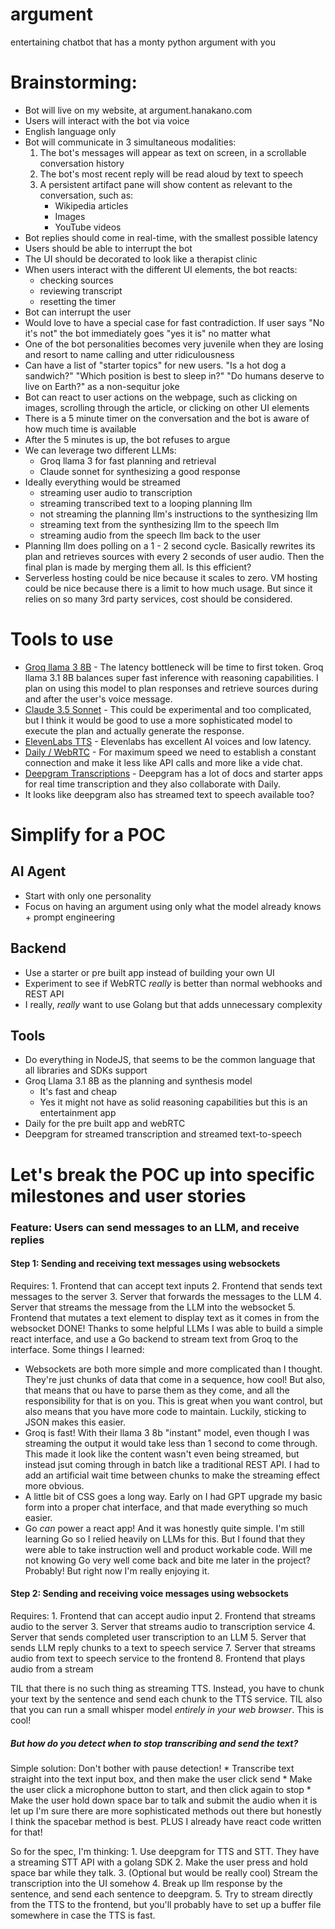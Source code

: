 # argument
entertaining chatbot that has a monty python argument with you

# Brainstorming:
* Bot will live on my website, at argument.hanakano.com
* Users will interact with the bot via voice
* English language only
* Bot will communicate in 3 simultaneous modalities:
    1. The bot's messages will appear as text on screen, in a scrollable conversation history
    2. The bot's most recent reply will be read aloud by text to speech
    3. A persistent artifact pane will show content as relevant to the conversation, such as:
        * Wikipedia articles
        * Images
        * YouTube videos
* Bot replies should come in real-time, with the smallest possible latency
* Users should be able to interrupt the bot
* The UI should be decorated to look like a therapist clinic
* When users interact with the different UI elements, the bot reacts:
    * checking sources
    * reviewing transcript
    * resetting the timer
* Bot can interrupt the user
* Would love to have a special case for fast contradiction. If user says "No it's not" the bot immediately goes "yes it is" no matter what
* One of the bot personalities becomes very juvenile when they are losing and resort to name calling and utter ridiculousness
* Can have a list of "starter topics" for new users. "Is a hot dog a sandwich?" "Which position is best to sleep in?" "Do humans deserve to live on Earth?" as a non-sequitur joke
* Bot can react to user actions on the webpage, such as clicking on images, scrolling through the article, or clicking on other UI elements
* There is a 5 minute timer on the conversation and the bot is aware of how much time is available
* After the 5 minutes is up, the bot refuses to argue
* We can leverage two different LLMs:
    * Groq llama 3 for fast planning and retrieval
    * Claude sonnet for synthesizing a good response
* Ideally everything would be streamed
    * streaming user audio to transcription
    * streaming transcribed text to a looping planning llm
    * not streaming the planning llm's instructions to the synthesizing llm
    * streaming text from the synthesizing llm to the speech llm
    * streaming audio from the speech llm back to the user
* Planning llm does polling on a 1 - 2 second cycle. Basically rewrites its plan and retrieves sources with every 2 seconds of user audio. Then the final plan is made by merging them all. Is this efficient?
* Serverless hosting could be nice because it scales to zero. VM hosting could be nice because there is a limit to how much usage. But since it relies on so many 3rd party services, cost should be considered.

# Tools to use
* [Groq llama 3 8B](https://groq.com/) - The latency bottleneck will be time to first token. Groq llama 3.1 8B balances super fast inference with reasoning capabilities. I plan on using this model to plan responses and retrieve sources during and after the user's voice message.
* [Claude 3.5 Sonnet](https://www.anthropic.com/news/claude-3-5-sonnet) - This could be experimental and too complicated, but I think it would be good to use a more sophisticated model to execute the plan and actually generate the response.
* [ElevenLabs TTS](https://elevenlabs.io/text-to-speech) - Elevenlabs has excellent AI voices and low latency.
* [Daily / WebRTC](https://www.daily.co/) - For maximum speed we need to establish a constant connection and make it less like API calls and more like a vide chat.
* [Deepgram Transcriptions](https://developers.deepgram.com/docs/getting-started-with-live-streaming-audio) - Deepgram has a lot of docs and starter apps for real time transcription and they also collaborate with Daily.
* It looks like deepgram also has streamed text to speech available too?

# Simplify for a POC
## AI Agent
* Start with only one personality
* Focus on having an argument using only what the model already knows + prompt engineering

## Backend
* Use a starter or pre built app instead of building your own UI
* Experiment to see if WebRTC _really_ is better than normal webhooks and REST API
* I really, _really_ want to use Golang but that adds unnecessary complexity

## Tools
* Do everything in NodeJS, that seems to be the common language that all libraries and SDKs support
* Groq Llama 3.1 8B as the planning and synthesis model
    * It's fast and cheap
    * Yes it might not have as solid reasoning capabilities but this is an entertainment app
* Daily for the pre built app and webRTC 
* Deepgram for streamed transcription and streamed text-to-speech


# Let's break the POC up into specific milestones and user stories

### Feature: Users can send messages to an LLM, and receive replies
#### Step 1: Sending and receiving text messages using websockets
Requires:
    1. Frontend that can accept text inputs
    2. Frontend that sends text messages to the server
    3. Server that forwards the messages to the LLM
    4. Server that streams the message from the LLM into the websocket
    5. Frontend that mutates a text element to display text as it comes in from the websocket
DONE! Thanks to some helpful LLMs I was able to build a simple react interface, and use a Go backend to stream text from Groq to the interface.
Some things I learned:
* Websockets are both more simple and more complicated than I thought. They're just chunks of data that come in a sequence, how cool! But also, that means that ou have to parse them as they come, and all the responsibility for that is on you. This is great when you want control, but also means that you have more code to maintain. Luckily, sticking to JSON makes this easier.
* Groq is fast! With their llama 3 8b "instant" model, even though I was streaming the output it would take less than 1 second to come through. This made it look like the content wasn't even being streamed, but instead jsut coming through in batch like a traditional REST API. I had to add an artificial wait time between chunks to make the streaming effect more obvious.
* A little bit of CSS goes a long way. Early on I had GPT upgrade my basic form into a proper chat interface, and that made everything so much easier.
* Go _can_ power a react app! And it was honestly quite simple. I'm still learning Go so I relied heavily on LLMs for this. But I found that they were able to take instruction well and product workable code. Will me not knowing Go very well come back and bite me later in the project? Probably! But right now I'm really enjoying it.

#### Step 2: Sending and receiving voice messages using websockets
Requires:
    1. Frontend that can accept audio input
    2. Frontend that streams audio to the server
    3. Server that streams audio to transcription service
    4. Server that sends completed user transcription to an LLM
    5. Server that sends LLM reply chunks to a text to speech service
    7. Server that streams audio from text to speech service to the frontend
    8. Frontend that plays audio from a stream

TIL that there is no such thing as streaming TTS. Instead, you have to chunk your text by the sentence and send each chunk to the TTS service.
TIL also that you can run a small whisper model _entirely in your web browser_. This is cool!
##### But how do you detect when to stop transcribing and send the text?
Simple solution: Don't bother with pause detection!
    * Transcribe text straight into the text input box, and then make the user click send
    * Make the user click a microphone button to start, and then click again to stop
    * Make the user hold down space bar to talk and submit the audio when it is let up
I'm sure there are more sophisticated methods out there but honestly I think the spacebar method is best. 
PLUS I already have react code written for that!

So for the spec, I'm thinking:
    1. Use deepgram for TTS and STT. They have a streaming STT API with a golang SDK
    2. Make the user press and hold space bar while they talk.
    3. (Optional but would be really cool) Stream the transcription into the UI somehow
    4. Break up llm response by the sentence, and send each sentence to deepgram.
    5. Try to stream directly from the TTS to the frontend, but you'll probably have to set up a buffer file somewhere in case the TTS is fast.
